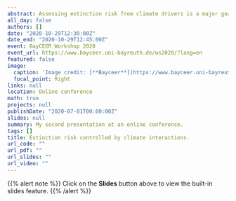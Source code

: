 ```yaml
---
abstract: Assessing extinction risk from climate drivers is a major goal of conservation science. Few studies, however, include a long-term perspective of climate change. Without explicit integration, such long-term temperature trends and their interactions with short-term climate change may be so dominant that they blur or even reverse apparent pattern. Here we evaluate how observed extinctions in the geological past can be predicted from the interaction of long-term temperature trends with short-term climate change. We compare synergistic palaeoclimate interaction (i.e. a short-term change on top of a long-term trend in the same direction) to antagonistic palaeoclimate interaction such as long-term cooling followed by short-term warming. We find that the effect size of palaeoclimate interactions is similar to other key factors such as geographic range, abundance, or clade membership. Insights arising from this previously unknown driver of extinction risk might attenuate recent predictions of climate-change induced biodiversity loss.
all_day: false
authors: []
date: "2020-10-29T12:30:00Z"
date_end: "2020-10-29T12:45:00Z"
event: BayCEER Workshop 2020
event_url: https://www.bayceer.uni-bayreuth.de/ws2020/?lang=en
featured: false
image:
  caption: 'Image credit: [**Bayceer**](https://www.bayceer.uni-bayreuth.de/bayceer/?lang=en)'
  focal_point: Right
links: null
location: Online conference
math: true
projects: null
publishDate: "2020-07-01T00:00:00Z"
slides: null
summary: My second presentation at an online conference.
tags: []
title: Extinction risk controlled by climate interactions.
url_code: ""
url_pdf: ""
url_slides: ""
url_video: ""
---
```


{{% alert note %}}
Click on the **Slides** button above to view the built-in slides feature.
{{% /alert %}}
